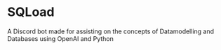 # SQLoad
A Discord bot made for assisting on the concepts of Datamodelling and Databases using OpenAI and Python
